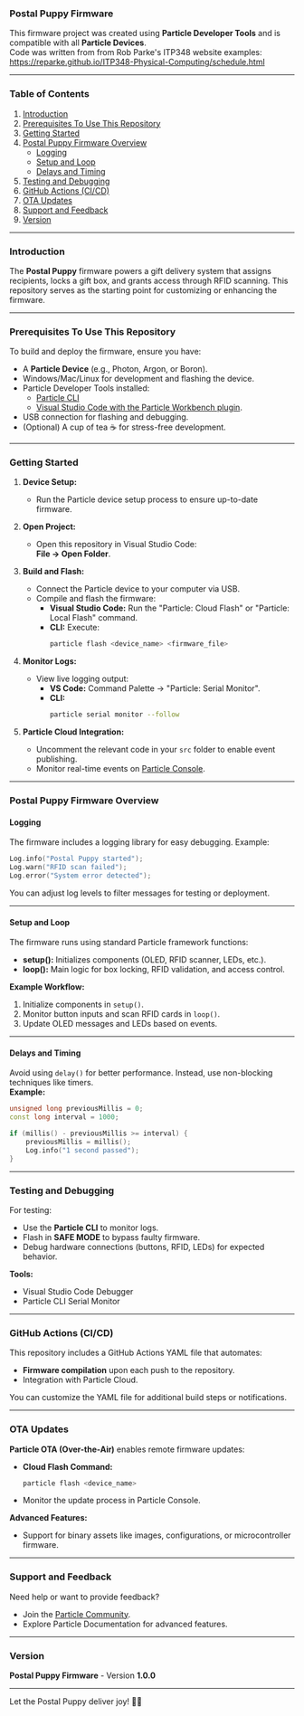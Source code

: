 ### **Postal Puppy Firmware**  
This firmware project was created using **Particle Developer Tools** and is compatible with all **Particle Devices**.  
Code was written from from Rob Parke's ITP348 website examples: https://reparke.github.io/ITP348-Physical-Computing/schedule.html

---

### **Table of Contents**  
1. [Introduction](#introduction)  
2. [Prerequisites To Use This Repository](#prerequisites-to-use-this-repository)  
3. [Getting Started](#getting-started)  
4. [Postal Puppy Firmware Overview](#postal-puppy-firmware-overview)  
    - [Logging](#logging)  
    - [Setup and Loop](#setup-and-loop)  
    - [Delays and Timing](#delays-and-timing)  
5. [Testing and Debugging](#testing-and-debugging)  
6. [GitHub Actions (CI/CD)](#github-actions-cicd)  
7. [OTA Updates](#ota-updates)  
8. [Support and Feedback](#support-and-feedback)  
9. [Version](#version)  

---

### **Introduction**  
The **Postal Puppy** firmware powers a gift delivery system that assigns recipients, locks a gift box, and grants access through RFID scanning. This repository serves as the starting point for customizing or enhancing the firmware.  

---

### **Prerequisites To Use This Repository**  
To build and deploy the firmware, ensure you have:  
- A **Particle Device** (e.g., Photon, Argon, or Boron).  
- Windows/Mac/Linux for development and flashing the device.  
- Particle Developer Tools installed:  
   - [Particle CLI](https://docs.particle.io/tutorials/device-os/cli/)  
   - [Visual Studio Code with the Particle Workbench plugin](https://docs.particle.io/workbench/).  
- USB connection for flashing and debugging.  
- (Optional) A cup of tea ☕ for stress-free development.  

---

### **Getting Started**  
1. **Device Setup:**  
   - Run the Particle device setup process to ensure up-to-date firmware.  

2. **Open Project:**  
   - Open this repository in Visual Studio Code:  
     **File -> Open Folder**.  

3. **Build and Flash:**  
   - Connect the Particle device to your computer via USB.  
   - Compile and flash the firmware:  
     - **Visual Studio Code:** Run the "Particle: Cloud Flash" or "Particle: Local Flash" command.  
     - **CLI:** Execute:  
       ```bash
       particle flash <device_name> <firmware_file>
       ```  

4. **Monitor Logs:**  
   - View live logging output:  
     - **VS Code:** Command Palette → "Particle: Serial Monitor".  
     - **CLI:**  
       ```bash
       particle serial monitor --follow
       ```  

5. **Particle Cloud Integration:**  
   - Uncomment the relevant code in your `src` folder to enable event publishing.  
   - Monitor real-time events on [Particle Console](https://console.particle.io).  

---

### **Postal Puppy Firmware Overview**  

#### **Logging**  
The firmware includes a logging library for easy debugging. Example:  
```cpp
Log.info("Postal Puppy started");
Log.warn("RFID scan failed");
Log.error("System error detected");
```  
You can adjust log levels to filter messages for testing or deployment.  

---

#### **Setup and Loop**  
The firmware runs using standard Particle framework functions:  
- **setup():** Initializes components (OLED, RFID scanner, LEDs, etc.).  
- **loop():** Main logic for box locking, RFID validation, and access control.  

**Example Workflow:**  
1. Initialize components in `setup()`.  
2. Monitor button inputs and scan RFID cards in `loop()`.  
3. Update OLED messages and LEDs based on events.  

---

#### **Delays and Timing**  
Avoid using `delay()` for better performance. Instead, use non-blocking techniques like timers.  
**Example:**  
```cpp
unsigned long previousMillis = 0;
const long interval = 1000;

if (millis() - previousMillis >= interval) {
    previousMillis = millis();
    Log.info("1 second passed");
}
```  

---

### **Testing and Debugging**  
For testing:  
- Use the **Particle CLI** to monitor logs.  
- Flash in **SAFE MODE** to bypass faulty firmware.  
- Debug hardware connections (buttons, RFID, LEDs) for expected behavior.  

**Tools:**  
- Visual Studio Code Debugger  
- Particle CLI Serial Monitor  

---

### **GitHub Actions (CI/CD)**  
This repository includes a GitHub Actions YAML file that automates:  
- **Firmware compilation** upon each push to the repository.  
- Integration with Particle Cloud.  

You can customize the YAML file for additional build steps or notifications.  

---

### **OTA Updates**  
**Particle OTA (Over-the-Air)** enables remote firmware updates:  
- **Cloud Flash Command:**  
   ```bash
   particle flash <device_name>
   ```  
- Monitor the update process in Particle Console.  

**Advanced Features:**  
- Support for binary assets like images, configurations, or microcontroller firmware.  

---

### **Support and Feedback**  
Need help or want to provide feedback?  
- Join the [Particle Community](https://community.particle.io).  
- Explore Particle Documentation for advanced features.  

---

### **Version**  
**Postal Puppy Firmware** - Version **1.0.0**  

---  
Let the Postal Puppy deliver joy! 🐾✨  
